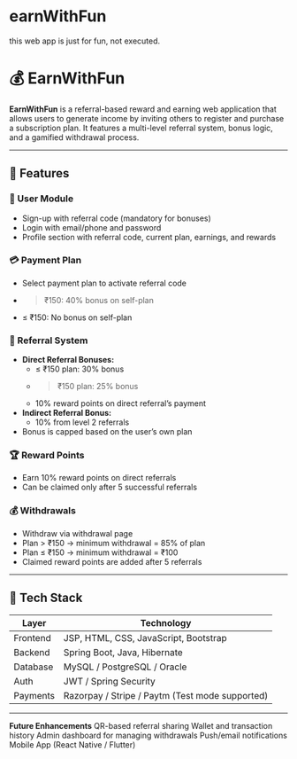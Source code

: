 # earnWithFun
this web app is just for fun, not executed. 

# 💰 EarnWithFun

**EarnWithFun** is a referral-based reward and earning web application that allows users to generate income by inviting others to register and purchase a subscription plan. It features a multi-level referral system, bonus logic, and a gamified withdrawal process.

---

## 🚀 Features

### 👥 User Module
- Sign-up with referral code (mandatory for bonuses)
- Login with email/phone and password
- Profile section with referral code, current plan, earnings, and rewards

### 💳 Payment Plan
- Select payment plan to activate referral code
- > ₹150: 40% bonus on self-plan
- ≤ ₹150: No bonus on self-plan

### 🔗 Referral System
- **Direct Referral Bonuses:**
  - ≤ ₹150 plan: 30% bonus
  - > ₹150 plan: 25% bonus
  - 10% reward points on direct referral’s payment
- **Indirect Referral Bonus:**
  - 10% from level 2 referrals
- Bonus is capped based on the user’s own plan

### 🏆 Reward Points
- Earn 10% reward points on direct referrals
- Can be claimed only after 5 successful referrals

### 💰 Withdrawals
- Withdraw via withdrawal page
- Plan > ₹150 → minimum withdrawal = 85% of plan
- Plan ≤ ₹150 → minimum withdrawal = ₹100
- Claimed reward points are added after 5 referrals

---

## 🧱 Tech Stack

| Layer       | Technology              |
|-------------|--------------------------|
| Frontend    | JSP, HTML, CSS, JavaScript, Bootstrap |
| Backend     | Spring Boot, Java, Hibernate    |
| Database    | MySQL / PostgreSQL / Oracle      |
| Auth        | JWT / Spring Security    |
| Payments    | Razorpay / Stripe / Paytm (Test mode supported) |

---

**Future Enhancements**
QR-based referral sharing
Wallet and transaction history
Admin dashboard for managing withdrawals
Push/email notifications
Mobile App (React Native / Flutter)


